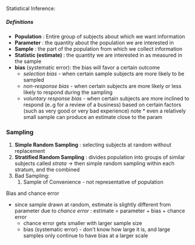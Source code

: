 Statistical Inference:

##### Definitions
- **Population** : Entire group of subjects about which we want information
- **Parameter** : the quantity about the population we are interested in 
- **Sample** : the part of the population from which we collect information
- **Statistic (estimate)** : the quantity we are interested in as measured in the sample
- **bias** (systematic error): the bias will favor a certain outcome
	- *selection bias* - when certain sample subjects are more likely to be sampled
	- *non-response bias* - when certain subjects are more likely or less likely to respond during the sampling
	- *voluntary response bias* - when certain subjects are more inclined to respond (e..g for a review of a business) based on certain factors (such as very good or very bad experience)
note * even a relatively small sample can produce an estimate close to the param

### Sampling

1. **Simple Random Sampling** : selecting subjects at random without replacement
2. **Stratified Random Sampling** : divides population into groups of similar subjects called *strata* -> then simple random sampling within each stratum, and the combined
3. Bad Sampling:
	1. Sample of Convenience - not representative of population

Bias and chance error
- since sample drawn at random, estimate is slightly different from parameter due to *chance error* :
		estimate = parameter + bias + chance error
	- chance error gets smaller with larger sample size
	- bias (systematic error) - don't know how large it is, and large samples only continue to have bias at a larger scale
